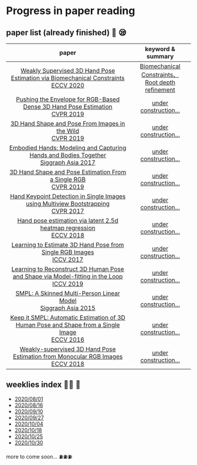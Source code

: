 # Progress in paper reading

## paper list (already finished) :book: :sleepy:

paper |keyword & summary
:-: | :-: 
[Weakly Supervised 3D Hand Pose Estimation via Biomechanical Constraints<br>ECCV 2020](https://arxiv.org/pdf/2003.09282.pdf)| [Biomechanical Constraints、<br>Root depth refinement](/weeklies/8weekly.md)
[Pushing the Envelope for RGB-Based Dense 3D Hand Pose Estimation<br>CVPR 2019](/picture/push.jpeg)|[under construction...](/picture/push.jpeg)
[3D Hand Shape and Pose From Images in the Wild<br>CVPR 2019](/picture/push.jpeg)|[under construction...](/picture/push.jpeg)
[Embodied Hands: Modeling and Capturing Hands and Bodies Together<br>Siggraph Asia 2017](/picture/push.jpeg)|[under construction...](/picture/push.jpeg)
[3D Hand Shape and Pose Estimation From a Single RGB<br>CVPR 2019](/picture/push.jpeg)|[under construction...](/picture/push.jpeg)
[Hand Keypoint Detection in Single Images using Multiview Bootstrapping<br>CVPR 2017](/picture/push.jpeg)|[under construction...](/picture/push.jpeg)
[Hand pose estimation via latent 2.5d heatmap regression<br>ECCV 2018](/picture/push.jpeg)|[under construction...](/picture/push.jpeg)
[Learning to Estimate 3D Hand Pose from Single RGB Images<br>ICCV 2017](/picture/push.jpeg)|[under construction...](/picture/push.jpeg)
[Learning to Reconstruct 3D Human Pose and Shape via Model-fitting in the Loop<br>ICCV 2019](/picture/push.jpeg)|[under construction...](/picture/push.jpeg)
[SMPL: A Skinned Multi-Person Linear Model<br>Siggraph Asia 2015](/picture/push.jpeg)|[under construction...](/picture/push.jpeg)
[Keep it SMPL: Automatic Estimation of 3D Human Pose and Shape from a Single Image<br>ECCV 2016](/picture/push.jpeg)|[under construction...](/picture/push.jpeg)
[Weakly-supervised 3D Hand Pose Estimation from Monocular RGB Images <br>ECCV 2018](/picture/push.jpeg)|[under construction...](/picture/push.jpeg)

## weeklies index :man_teacher: :raising_hand:
* [2020/08/01](weeklies/1weekly.md) 
* [2020/08/16](weeklies/1weekly.md)
* [2020/09/10](weeklies/1weekly.md)
* [2020/09/27](weeklies/1weekly.md)
* [2020/10/04](weeklies/1weekly.md)
* [2020/10/18](weeklies/1weekly.md)
* [2020/10/25](weeklies/1weekly.md) 
* [2020/10/30](weeklies/1weekly.md)

more to come soon... :fuelpump::fuelpump::fuelpump: